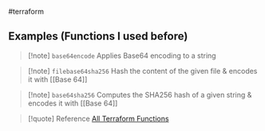 #terraform 

## Examples (Functions I used before)
>[!note] ``base64encode``
>Applies Base64 encoding to a string

>[!note] ``filebase64sha256``
>Hash the content of the given file & encodes it with [[Base 64]]

>[!note] ``base64sha256``
>Computes the SHA256 hash of a given string & encodes it with [[Base 64]]


>[!quote] Reference
>[All Terraform Functions](https://developer.hashicorp.com/terraform/language/functions)